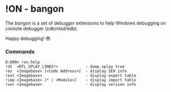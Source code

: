 # !ON - bangon

The *bangon* is a set of debugger extensions to help Windows debugging on console debugger (cdb/ntsd/kdb).

Happy debugging! :sunglasses:

### Commands

```
0:000> !on.help
!dt  <RTL_SPLAY_LINKS*>            - dump splay tree
!ex  <Imagebase> [<Code Address>]  - display SEH info
!ext <Imagebase>                   - display export table
!imp <Imagebase> [* | <Module>]    - display import table
!ver <Imagebase>                   - display version info
```

